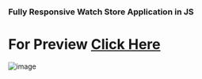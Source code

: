 ### Fully Responsive Watch Store Application in JS

# For Preview [Click Here](https://online-watch-store.netlify.app/)
![image](https://user-images.githubusercontent.com/106130828/178763264-1d6b61c1-0b58-490a-8ff6-2f3246949b87.png)
